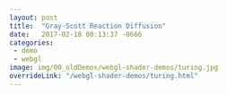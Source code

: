 ```yaml
---
layout: post
title:  "Gray-Scott Reaction Diffusion"
date:   2017-02-18 00:13:37 -0666
categories: 
 - demo
 - webgl
image: img/00_oldDemos/webgl-shader-demos/turing.jpg
overrideLink: "/webgl-shader-demos/turing.html"
---
```

